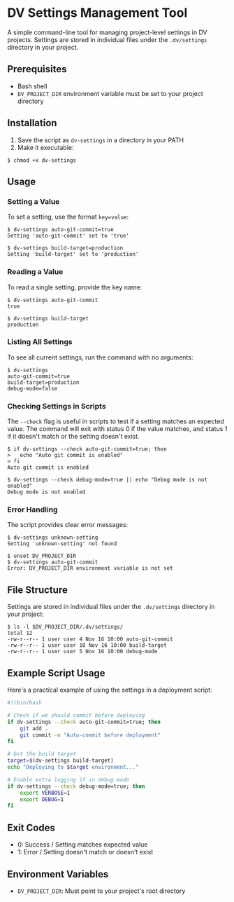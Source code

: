 # DV Settings Management Tool

A simple command-line tool for managing project-level settings in DV projects. Settings are stored in individual files under the `.dv/settings` directory in your project.

## Prerequisites

- Bash shell
- `DV_PROJECT_DIR` environment variable must be set to your project directory

## Installation

1. Save the script as `dv-settings` in a directory in your PATH
2. Make it executable:
```console
$ chmod +x dv-settings
```

## Usage

### Setting a Value

To set a setting, use the format `key=value`:

```console
$ dv-settings auto-git-commit=true
Setting 'auto-git-commit' set to 'true'

$ dv-settings build-target=production
Setting 'build-target' set to 'production'
```

### Reading a Value

To read a single setting, provide the key name:

```console
$ dv-settings auto-git-commit
true

$ dv-settings build-target
production
```

### Listing All Settings

To see all current settings, run the command with no arguments:

```console
$ dv-settings
auto-git-commit=true
build-target=production
debug-mode=false
```

### Checking Settings in Scripts

The `--check` flag is useful in scripts to test if a setting matches an expected value. The command will exit with status 0 if the value matches, and status 1 if it doesn't match or the setting doesn't exist.

```console
$ if dv-settings --check auto-git-commit=true; then
>   echo "Auto git commit is enabled"
> fi
Auto git commit is enabled

$ dv-settings --check debug-mode=true || echo "Debug mode is not enabled"
Debug mode is not enabled
```

### Error Handling

The script provides clear error messages:

```console
$ dv-settings unknown-setting
Setting 'unknown-setting' not found

$ unset DV_PROJECT_DIR
$ dv-settings auto-git-commit
Error: DV_PROJECT_DIR environment variable is not set
```

## File Structure

Settings are stored in individual files under the `.dv/settings` directory in your project:

```console
$ ls -l $DV_PROJECT_DIR/.dv/settings/
total 12
-rw-r--r-- 1 user user 4 Nov 16 10:00 auto-git-commit
-rw-r--r-- 1 user user 10 Nov 16 10:00 build-target
-rw-r--r-- 1 user user 5 Nov 16 10:00 debug-mode
```

## Example Script Usage

Here's a practical example of using the settings in a deployment script:

```bash
#!/bin/bash

# Check if we should commit before deploying
if dv-settings --check auto-git-commit=true; then
    git add .
    git commit -m "Auto-commit before deployment"
fi

# Get the build target
target=$(dv-settings build-target)
echo "Deploying to $target environment..."

# Enable extra logging if in debug mode
if dv-settings --check debug-mode=true; then
    export VERBOSE=1
    export DEBUG=1
fi
```

## Exit Codes

- 0: Success / Setting matches expected value
- 1: Error / Setting doesn't match or doesn't exist

## Environment Variables

- `DV_PROJECT_DIR`: Must point to your project's root directory